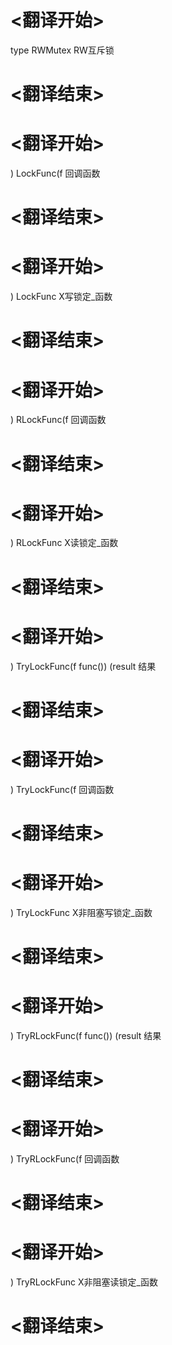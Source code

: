 
# <翻译开始>
type RWMutex
RW互斥锁
# <翻译结束>

# <翻译开始>
) LockFunc(f
回调函数
# <翻译结束>

# <翻译开始>
) LockFunc
X写锁定_函数
# <翻译结束>

# <翻译开始>
) RLockFunc(f
回调函数
# <翻译结束>

# <翻译开始>
) RLockFunc
X读锁定_函数
# <翻译结束>

# <翻译开始>
) TryLockFunc(f func()) (result
结果
# <翻译结束>

# <翻译开始>
) TryLockFunc(f
回调函数
# <翻译结束>

# <翻译开始>
) TryLockFunc
X非阻塞写锁定_函数
# <翻译结束>

# <翻译开始>
) TryRLockFunc(f func()) (result
结果
# <翻译结束>

# <翻译开始>
) TryRLockFunc(f
回调函数
# <翻译结束>

# <翻译开始>
) TryRLockFunc
X非阻塞读锁定_函数
# <翻译结束>
